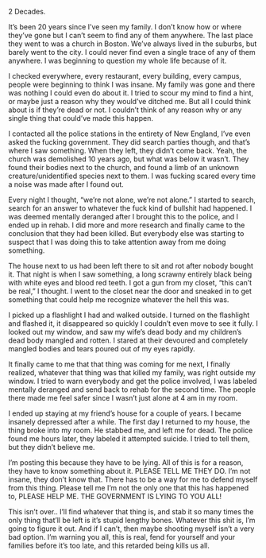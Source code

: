 2 Decades.

It’s been 20 years since I’ve seen my family. I don’t know how or where they’ve gone but I can’t seem to find any of them anywhere. The last place they went to was a church in Boston. We’ve always lived in the suburbs, but barely went to the city. I could never find even a single trace of any of them anywhere. I was beginning to question my whole life because of it.

I checked everywhere, every restaurant, every building, every campus, people were beginning to think I was insane. My family was gone and there was nothing I could even do about it. I tried to scour my mind to find a hint, or maybe just a reason why they would’ve ditched me. But all I could think about is if they’re dead or not. I couldn’t think of any reason why or any single thing that could’ve made this happen.

I contacted all the police stations in the entirety of New England, I’ve even asked the fucking government. They did search parties though, and that’s where I saw something. When they left, they didn’t come back. Yeah, the church was demolished 10 years ago, but what was below it wasn’t. They found their bodies next to the church, and found a limb of an unknown creature/unidentified species next to them. I was fucking scared every time a noise was made after I found out.

Every night I thought, “we’re not alone, we’re not alone.” I started to search, search for an answer to whatever the fuck kind of bullshit had happened. I was deemed mentally deranged after I brought this to the police, and I ended up in rehab. I did more and more research and finally came to the conclusion that they had been killed. But everybody else was starting to suspect that I was doing this to take attention away from me doing something. 


The house next to us had been left there to sit and rot after nobody bought it. That night is when I saw something, a long scrawny entirely black being with white eyes and blood red teeth. I got a gun from my closet, “this can’t be real,” I thought. I went to the closet near the door and sneaked in to get something that could help me recognize whatever the hell this was.

I picked up a flashlight I had and walked outside. I turned on the flashlight and flashed it, it disappeared so quickly I couldn’t even move to see it fully. I looked out my window, and saw my wife’s dead body and my children’s dead body mangled and rotten. I stared at their devoured and completely mangled bodies and tears poured out of my eyes rapidly. 

It finally came to me that that thing was coming for me next, I finally realized, whatever that thing was that killed my family, was right outside my window. I tried to warn everybody and get the police involved, I was labeled mentally deranged and send back to rehab for the second time. The people there made me feel safer since I wasn’t just alone at 4 am in my room. 

I ended up staying at my friend’s house for a couple of years. I became insanely depressed after a while. The first day I returned to my house, the thing broke into my room. He stabbed me, and left me for dead. The police found me hours later, they labeled it attempted suicide. I tried to tell them, but they didn’t believe me. 

I’m posting this because they have to be lying. All of this is for a reason, they have to know something about it. PLEASE TELL ME THEY DO. I’m not insane, they don’t know that. There has to be a way for me to defend myself from this thing. Please tell me I’m not the only one that this has happened to, PLEASE HELP ME. THE GOVERNMENT IS LYING TO YOU ALL! 

This isn’t over.. I’ll find whatever that thing is, and stab it so many times the only thing that’ll be left is it’s stupid lengthy bones. Whatever this shit is, I’m going to figure it out. And if I can’t, then maybe shooting myself isn’t a very bad option. I’m warning you all, this is real, fend for yourself and your families before it’s too late, and this retarded being kills us all.